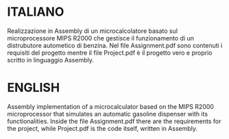 # ITALIANO
Realizzazione in Assembly di un microcalcolatore basato sul microprocessore MIPS R2000 che gestisce il funzionamento di un distrubutore autometico di benzina.
Nel file Assignment.pdf sono contenuti i requisiti del progetto mentre il file Project.pdf è il progetto vero e proprio scritto in linguaggio Assembly.


# ENGLISH 
Assembly implementation of a microcalculator based on the MIPS R2000 microprocessor that simulates an automatic gasoline dispenser with its functionalities.
Inside the file Assignment.pdf there are the requirements for the project, while Project.pdf is the code itself, written in Assembly.


